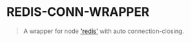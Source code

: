 # REDIS-CONN-WRAPPER

> A wrapper for node ['redis'](https://github.com/NodeRedis/node_redis) with auto connection-closing.

